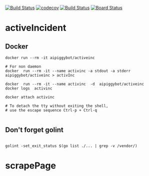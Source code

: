


[![Build Status](https://travis-ci.org/mchirico/activeIncident.svg?branch=master)](https://travis-ci.org/mchirico/activeIncident)
[![codecov](https://codecov.io/gh/mchirico/activeIncident/branch/master/graph/badge.svg)](https://codecov.io/gh/mchirico/activeIncident)
[![Build Status](https://mchirico.visualstudio.com/activeIncident/_apis/build/status/mchirico.activeIncident?branchName=master)](https://mchirico.visualstudio.com/activeIncident/_build/latest?definitionId=7&branchName=master)
[![Board Status](https://mchirico.visualstudio.com/f2f93792-8538-42e3-99ee-11cff3492aa9/876f6067-eebb-428e-a0a4-0fdaa6e6889b/_apis/work/boardbadge/745b312c-827d-41ed-99d6-b0ad733b51b7)](https://mchirico.visualstudio.com/f2f93792-8538-42e3-99ee-11cff3492aa9/_boards/board/t/876f6067-eebb-428e-a0a4-0fdaa6e6889b/Microsoft.RequirementCategory/)

# activeIncident

## Docker
```
docker run --rm -it aipiggybot/activeinc

# For non daemon
docker  run --rm -it --name activinc -a stdout -a stderr  aipiggybot/activeinc > activInc

docker  run --rm -it --name activinc  -d  aipiggybot/activeinc
docker logs  activinc

docker attach activinc

# To detach the tty without exiting the shell,
# use the escape sequence Ctrl-p + Ctrl-q


```


## Don't forget golint

```

golint -set_exit_status $(go list ./... | grep -v /vendor/)

```


# scrapePage

